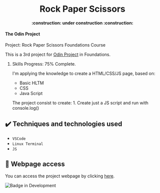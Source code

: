 <h1 align="center"> Rock Paper Scissors </h1>
<h4 align="center"> 
    :construction:  under construction  :construction:
</h4>
<h4> The Odin Project </h1>
Project: Rock Paper Scissors
Foundations Course

This is a 3rd project for [Odin Project](https://www.theodinproject.com) in Foundations.

1. Skills Progress: 75% Complete.

	I'm applying the knowledge to create a HTML/CSS/JS page, based on:
    - Basic HLTM
    - CSS
    - Java Script

	The project consist to create:
        1. Create just a JS script and run with console.log()

## ✔️ Techniques and technologies used

- ``VSCode``
- ``Linux Terminal``
- ``JS``


## 📁 Webpage access
You can access the project webpage by clicking [here](#).

![Badge in Development](http://img.shields.io/static/v1?label=STATUS&message=In%20Development&color=GREEN&style=for-the-badge)